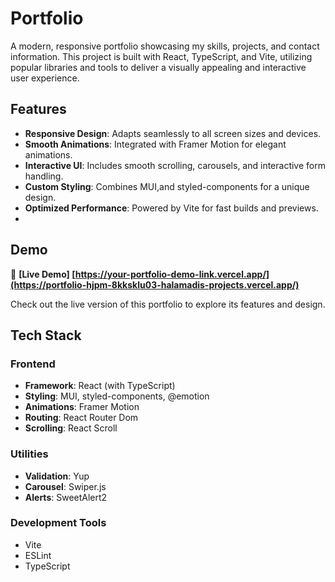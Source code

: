 # Portfolio  

A modern, responsive portfolio showcasing my skills, projects, and contact information. This project is built with React, TypeScript, and Vite, utilizing popular libraries and tools to deliver a visually appealing and interactive user experience.  

## Features  
- **Responsive Design**: Adapts seamlessly to all screen sizes and devices.  
- **Smooth Animations**: Integrated with Framer Motion for elegant animations.  
- **Interactive UI**: Includes smooth scrolling, carousels, and interactive form handling.  
- **Custom Styling**: Combines MUI,and styled-components for a unique design.  
- **Optimized Performance**: Powered by Vite for fast builds and previews.
- 
## Demo  
🚀 **[Live Demo] [https://your-portfolio-demo-link.vercel.app/](https://portfolio-hjpm-8kksklu03-halamadis-projects.vercel.app/)**  

Check out the live version of this portfolio to explore its features and design.
## Tech Stack  
### Frontend  
- **Framework**: React (with TypeScript)  
- **Styling**: MUI, styled-components, @emotion  
- **Animations**: Framer Motion  
- **Routing**: React Router Dom  
- **Scrolling**: React Scroll  

### Utilities  
- **Validation**: Yup  
- **Carousel**: Swiper.js  
- **Alerts**: SweetAlert2  

### Development Tools  
- Vite  
- ESLint  
- TypeScript  

